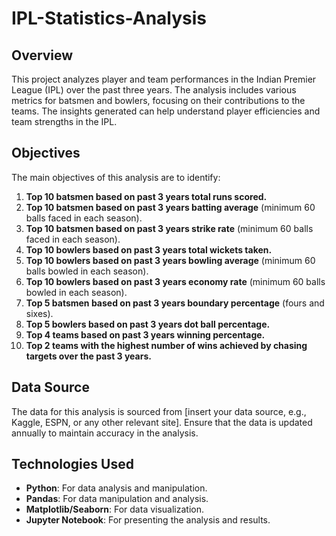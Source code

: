 # IPL-Statistics-Analysis

## Overview
This project analyzes player and team performances in the Indian Premier League (IPL) over the past three years. The analysis includes various metrics for batsmen and bowlers, focusing on their contributions to the teams. The insights generated can help understand player efficiencies and team strengths in the IPL.

## Objectives
The main objectives of this analysis are to identify:

1. **Top 10 batsmen based on past 3 years total runs scored.**
2. **Top 10 batsmen based on past 3 years batting average** (minimum 60 balls faced in each season).
3. **Top 10 batsmen based on past 3 years strike rate** (minimum 60 balls faced in each season).
4. **Top 10 bowlers based on past 3 years total wickets taken.**
5. **Top 10 bowlers based on past 3 years bowling average** (minimum 60 balls bowled in each season).
6. **Top 10 bowlers based on past 3 years economy rate** (minimum 60 balls bowled in each season).
7. **Top 5 batsmen based on past 3 years boundary percentage** (fours and sixes).
8. **Top 5 bowlers based on past 3 years dot ball percentage.**
9. **Top 4 teams based on past 3 years winning percentage.**
10. **Top 2 teams with the highest number of wins achieved by chasing targets over the past 3 years.**

## Data Source
The data for this analysis is sourced from [insert your data source, e.g., Kaggle, ESPN, or any other relevant site]. Ensure that the data is updated annually to maintain accuracy in the analysis.

## Technologies Used
- **Python**: For data analysis and manipulation.
- **Pandas**: For data manipulation and analysis.
- **Matplotlib/Seaborn**: For data visualization.
- **Jupyter Notebook**: For presenting the analysis and results.
